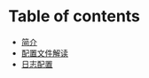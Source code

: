 # Table of contents

* [简介](README.md)
* [配置文件解读](pei-zhi-wen-jian-jie-du.md)
* [日志配置](ri-zhi-pei-zhi.md)


